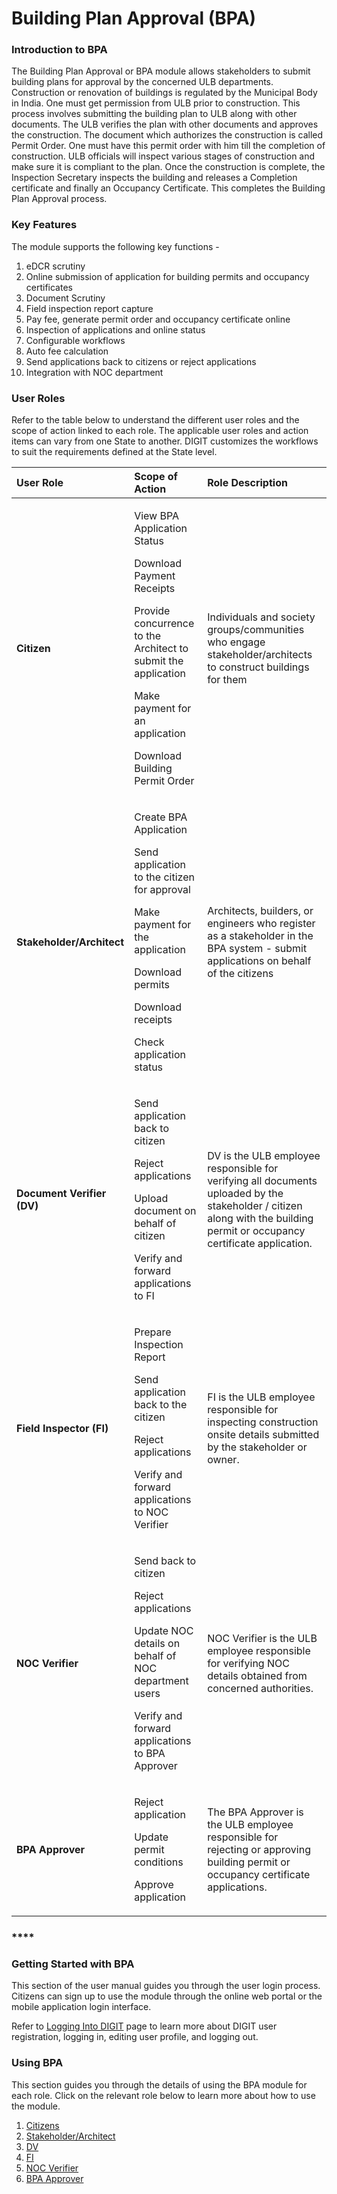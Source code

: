# Building Plan Approval \(BPA\)

### **Introduction to BPA**

The Building Plan Approval or BPA module allows stakeholders to submit building plans for approval by the concerned ULB departments. Construction or renovation of buildings is regulated by the Municipal Body in India. One must get permission from ULB prior to construction. This process involves submitting the building plan to ULB along with other documents. The ULB verifies the plan with other documents and approves the construction. The document which authorizes the construction is called Permit Order. One must have this permit order with him till the completion of construction. ULB officials will inspect various stages of construction and make sure it is compliant to the plan. Once the construction is complete, the Inspection Secretary inspects the building and releases a Completion certificate and finally an Occupancy Certificate.  This completes the Building Plan Approval process.

### Key Features

The module supports the following key functions -

1. eDCR scrutiny
2. Online submission of application for building permits and occupancy certificates
3. Document Scrutiny
4. Field inspection report capture
5. Pay fee, generate permit order and occupancy certificate online
6. Inspection of applications and online status
7. Configurable workflows
8. Auto fee calculation
9. Send applications back to citizens or reject applications
10. Integration with NOC department

### User Roles

Refer to the table below to understand the different user roles and the scope of action linked to each role. The applicable user roles and action items can vary from one State to another. DIGIT customizes the workflows to suit the requirements defined at the State level.   


<table>
  <thead>
    <tr>
      <th style="text-align:left"><b>User Role</b>
      </th>
      <th style="text-align:left"><b>Scope of Action</b>
      </th>
      <th style="text-align:left"><b>Role Description</b>
      </th>
    </tr>
  </thead>
  <tbody>
    <tr>
      <td style="text-align:left"><b>Citizen</b>
      </td>
      <td style="text-align:left">
        <p>View BPA Application Status</p>
        <p>Download Payment Receipts</p>
        <p>Provide concurrence to the Architect to submit the application</p>
        <p>Make payment for an application</p>
        <p>Download Building Permit Order</p>
      </td>
      <td style="text-align:left">Individuals and society groups/communities who engage stakeholder/architects
        to construct buildings for them</td>
    </tr>
    <tr>
      <td style="text-align:left"><b>Stakeholder/Architect</b>
      </td>
      <td style="text-align:left">
        <p>Create BPA Application</p>
        <p>Send application to the citizen for approval</p>
        <p>Make payment for the application</p>
        <p>Download permits</p>
        <p>Download receipts</p>
        <p>Check application status</p>
      </td>
      <td style="text-align:left">Architects, builders, or engineers who register as a stakeholder in the
        BPA system - submit applications on behalf of the citizens</td>
    </tr>
    <tr>
      <td style="text-align:left"><b>Document Verifier (DV)</b>
      </td>
      <td style="text-align:left">
        <p>Send application back to citizen</p>
        <p>Reject applications</p>
        <p>Upload document on behalf of citizen</p>
        <p>Verify and forward applications to FI</p>
      </td>
      <td style="text-align:left">DV is the ULB employee responsible for verifying all documents uploaded
        by the stakeholder / citizen along with the building permit or occupancy
        certificate application.</td>
    </tr>
    <tr>
      <td style="text-align:left"><b>Field Inspector (FI)</b>
      </td>
      <td style="text-align:left">
        <p>Prepare Inspection Report</p>
        <p>Send application back to the citizen</p>
        <p>Reject applications</p>
        <p>Verify and forward applications to NOC Verifier</p>
      </td>
      <td style="text-align:left">FI is the ULB employee responsible for inspecting construction onsite
        details submitted by the stakeholder or owner.</td>
    </tr>
    <tr>
      <td style="text-align:left"><b>NOC Verifier</b>
      </td>
      <td style="text-align:left">
        <p>Send back to citizen</p>
        <p>Reject applications</p>
        <p>Update NOC details on behalf of NOC department users</p>
        <p>Verify and forward applications to BPA Approver
          <br />
        </p>
      </td>
      <td style="text-align:left">NOC Verifier is the ULB employee responsible for verifying NOC details
        obtained from concerned authorities.</td>
    </tr>
    <tr>
      <td style="text-align:left"><b>BPA Approver</b>
      </td>
      <td style="text-align:left">
        <p>Reject application</p>
        <p>Update permit conditions</p>
        <p>Approve application</p>
      </td>
      <td style="text-align:left">The BPA Approver is the ULB employee responsible for rejecting or approving
        building permit or occupancy certificate applications.</td>
    </tr>
  </tbody>
</table>

### \*\*\*\*

### **Getting Started with BPA**

This section of the user manual guides you through the user login process. Citizens can sign up to use the module through the online web portal or the mobile application login interface. 

Refer to [Logging Into DIGIT](../digit-login.md) page to learn more about DIGIT user registration, logging in, editing user profile, and logging out.

### **Using BPA**

This section guides you through the details of using the BPA module for each role. Click on the relevant role below to learn more about how to use the module.

1. [Citizens](bpa-citizen-manual.md#citizens)
2. [Stakeholder/Architect](bpa-citizen-manual.md#stakeholders)
3. [DV](bpa-employee-manual.md#document-verifier-dv)
4. [FI](bpa-employee-manual.md#field-inspector-fi)
5. [NOC Verifier](bpa-employee-manual.md#noc-verifier)
6. [BPA Approver](bpa-employee-manual.md#bpa-approver)

